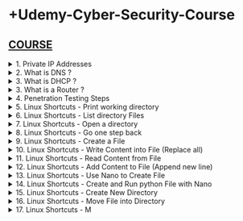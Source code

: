 # +Udemy-Cyber-Security-Course

## [COURSE](https://www.udemy.com/course/complete-ethical-hacking-bootcamp-zero-to-mastery/learn/lecture/21375116#overview)

<details>
<summary>1. Private IP Addresses </summary>

## Private IP Addresses

- Range from 10.0.0.0 to 10.255.255.255 — a 10.0.0.0 network with a 255.0.0.0 or an /8 (8-bit) mask 
- Range from 172.16.0.0 to 172.31.255.255 — a 172.16.0.0 network with a 255.240.0.0 (or a 12-bit) mask
- A 192.168.0.0 to 192.168.255.255 range, which is a 192.168.0.0 network masked by 255.255.0.0 or /16 
- A special range 100.64.0.0 to 100.127.255.255 with a 255.192.0.0 or /10 network mask

# #END</details>

<details>
<summary>2. What is DNS ? </summary>

## What is DNS ?

Domain Name Server (DNS) is a standard protocol that helps Internet users discover websites using human readable addresses. Like a phonebook which lets you look up the name of a person and discover their number, DNS lets you type the address of a website and automatically discover the Internet Protocol (IP) address for that website. 

# #END</details>

<details>
<summary>3. What is DHCP ? </summary>

## What is DHCP ?

Dynamic Host Configuration Protocol (DHCP) is a network management protocol used to automate the process of configuring devices on IP networks, thus allowing them to use network services such as DNS, NTP, and any communication protocol based on UDP or TCP. A DHCP server dynamically assigns an IP address and other network configuration parameters to each device on a network so they can communicate with other IP networks. 

# #END</details>

<details>
<summary>3. What is a Router ?  </summary>

## What is a Router ? 

- A router is a device that communicates between the internet and the devices in your home that connect to the internet. As its name implies, it “routes” traffic between the devices and the internet.
- A router is a physical or virtual appliance that passes information between two or more packet-switched computer networks. A router inspects a given data packet's destination Internet Protocol address (IP address), calculates the best way for it to reach its destination and then forwards it accordingly.
- A router is a common type of gateway. It is positioned where two or more networks meet at each point of presence on the internet. Hundreds of routers might forward a single packet as it moves from one network to the next on the way to its final destination.

# #END</details>

<details>
<summary>4. Penetration Testing Steps  </summary>

## Penetration Testing Steps

1. Information Gathering
2. Scanning
3. Gaining Access (Exploitation)
4. Maintaining Access
5. Covering Tracks

# #END</details>

<details>
<summary>5. Linux Shortcuts - Print working directory </summary>

## Linux Shortcuts - Print working directory

```x
pwd
```

/home/whitehacker

# #END</details>

<details>
<summary>6. Linux Shortcuts - List directory Files </summary>

## Linux Shortcuts - List directory Files

```x
ls
```

Desktop Documents Music Pictures Public Templates Videos 

# #END</details>

<details>
<summary>7. Linux Shortcuts - Open a directory </summary>

## Linux Shortcuts - Open a directory

```x
cd Documents
pwd
```

/home/whitehacker/Documents

# #END</details>

<details>
<summary>8. Linux Shortcuts - Go one step back </summary>

## Linux Shortcuts - Go one step back

```x
cd ..
pwd
```

/home/whitehacker

# #END</details>

<details>
<summary>9. Linux Shortcuts - Create a File </summary>

## Linux Shortcuts - Create a File

```x
cd Desktop
touch file1.txt
ls
```

file1.txt

# #END</details>

<details>
<summary>10. Linux Shortcuts - Write Content into File (Replace all)</summary>

## Linux Shortcuts - Write Content into File (Replace all)

```x
echo Today is a really good day! > file1.txt
ls
```

file1.txt

# #END</details>

<details>
<summary>11. Linux Shortcuts - Read Content from File </summary>

## Linux Shortcuts - Read Content from File

```x
cat file1.txt
```

Today is a really good day!

# #END</details>

<details>
<summary>12. Linux Shortcuts - Add Content to File (Append new line) </summary>

## Linux Shortcuts - Add Content to File (Append new line)

```x
echo Hello World! >> file1.txt
cat file1.txt
```

```txt
Today is a really good day!
Hello World!
```

# #END</details>

<details>
<summary>13. Linux Shortcuts - Use Nano to Create File </summary>

## Linux Shortcuts - Use Nano to Create File

```x
nano file2.txt
```

<img width="1131" alt="image" src="https://github.com/user-attachments/assets/cd394c3a-6996-4579-a926-3b0ce9e533f0">

## To Save and Exit Nano

```x
Ctrl + O
Enter
Ctrl + X
```

## To View created File

```x
cat file2.txt
```

```x
This is the second File
I love the Summers more
```

<img width="1131" alt="image" src="https://github.com/user-attachments/assets/c476cd36-9054-4d07-af5b-e49dd5fc0cdb">

# #END</details>

<details>
<summary>14. Linux Shortcuts - Create and Run python File with Nano </summary>

## Linux Shortcuts - Create and Run python File with Nano

```x
nano greeting.py
```

<img width="1131" alt="image" src="https://github.com/user-attachments/assets/c649366d-5099-452c-aba4-0ae538b72d32">

## Run Python file

```x
python3 greeting.py
```

<img width="1131" alt="image" src="https://github.com/user-attachments/assets/7a04f921-3796-47cc-a86f-52629e3fd627">

# #END</details>

<details>
<summary>15. Linux Shortcuts - Create New Directory </summary>

## Linux Shortcuts - Create New Directory

```x
mkdir myfolder
ls
```

file1.txt  file2.txt  greeting.py  myfolder

<img width="1131" alt="image" src="https://github.com/user-attachments/assets/e4b0c859-083a-49ca-91b8-5b883c035f69">

# #END</details>

<details>
<summary>16. Linux Shortcuts - Move File into Directory </summary>

## Linux Shortcuts - Move File into Directory

```x
mv greeting.py myfolder
ls
```

file1.txt  file2.txt  myfolder

<img width="1131" alt="image" src="https://github.com/user-attachments/assets/6021d2e2-efc2-4fc5-8798-6e5ec87eb532">

# #END</details>

<details>
<summary>17. Linux Shortcuts - M </summary>

## Linux Shortcuts - M

```x

```

```x

```

```x

```

```x

```

```x

```

```x

```

```x

```

```x

```

```x

```

```x

```

```x

```

```x

```

# #END</details>
